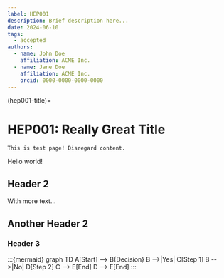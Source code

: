 ```yaml
---
label: HEP001
description: Brief description here...
date: 2024-06-10
tags:
  - accepted
authors:
  - name: John Doe
    affiliation: ACME Inc.
  - name: Jane Doe
    affiliation: ACME Inc.
    orcid: 0000-0000-0000-0000
---
```


(hep001-title)=
# HEP001: Really Great Title

```{warning}
This is test page! Disregard content.
```

Hello world!

## Header 2

With more text...

## Another Header 2

### Header 3

:::{mermaid}
graph TD
    A[Start] --> B{Decision}
    B -->|Yes| C[Step 1]
    B -->|No| D[Step 2]
    C --> E[End]
    D --> E[End]
:::
